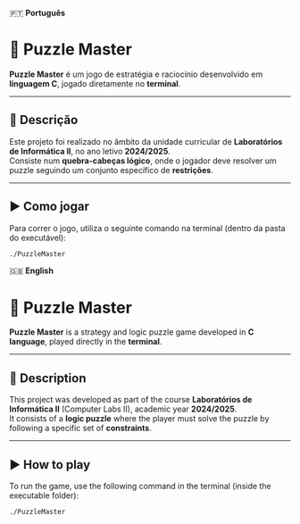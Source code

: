 🇵🇹 **Português**

# 🧠 Puzzle Master

**Puzzle Master** é um jogo de estratégia e raciocínio desenvolvido em **linguagem C**, jogado diretamente no **terminal**.

---

## 🧩 Descrição

Este projeto foi realizado no âmbito da unidade curricular de **Laboratórios de Informática II**, no ano letivo **2024/2025**.  
Consiste num **quebra-cabeças lógico**, onde o jogador deve resolver um puzzle seguindo um conjunto específico de **restrições**.

---

## ▶️ Como jogar

Para correr o jogo, utiliza o seguinte comando na terminal (dentro da pasta do executável):

```bash
./PuzzleMaster
```

🇬🇧 **English**

# 🧠 Puzzle Master

**Puzzle Master** is a strategy and logic puzzle game developed in **C language**, played directly in the **terminal**.

---

## 🧩 Description

This project was developed as part of the course **Laboratórios de Informática II** (Computer Labs II), academic year **2024/2025**.  
It consists of a **logic puzzle** where the player must solve the puzzle by following a specific set of **constraints**.

---

## ▶️ How to play

To run the game, use the following command in the terminal (inside the executable folder):

```bash
./PuzzleMaster
